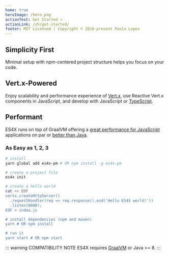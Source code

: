 ```yaml
---
home: true
heroImage: /hero.png
actionText: Get Started →
actionLink: /zh/get-started/
footer: MIT Licensed | Copyright © 2018-present Paulo Lopes
---
```


<div class="features">
  <div class="feature">
    <h2>Simplicity First</h2>
    <p>Minimal setup with npm-centered project structure helps you focus on your code.</p>
  </div>
  <div class="feature">
    <h2>Vert.x-Powered</h2>
    <p>Enjoy scalability and performance experience of <a href="https://vertx.io">Vert.x</a>, use Reactive Vert.x components in JavaScript, and develop with JavaScript or <a href="https://www.typescriptlang.org/">TypeScript</a>.</p>
  </div>
  <div class="feature">
    <h2>Performant</h2>
    <p>ES4X runs on top of GraalVM offering a <a href="https://www.techempower.com/benchmarks/#section=data-r18&hw=ph&test=db&l=zik0sf-f">great performance for JavaScript</a> applications on par or <a href="https://www.techempower.com/benchmarks/#section=data-r18&hw=ph&test=db">better than Java</a>.</p>
  </div>
</div>

### As Easy as 1, 2, 3

``` bash
# install
yarn global add es4x-pm # OR npm install -g es4x-pm

# create a project file
es4x init

# create a hello world
cat << EOF
vertx.createHttpServer()
  .requestHandler(req => req.response().end('Hello ES4X world!'))
  .listen(8080);
EOF > index.js

# install dependencies (npm and maven)
yarn # OR npm install

# run it
yarn start # OR npm start
```

::: warning COMPATIBILITY NOTE
ES4X requires [GraalVM](https://www.graalvm.org) or Java >= 8.
:::
